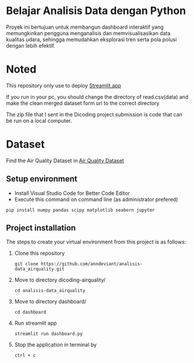 # Belajar Analisis Data dengan Python
Proyek ini bertujuan untuk membangun dashboard interaktif yang memungkinkan pengguna menganalisis dan memvisualisasikan data kualitas udara, sehingga memudahkan eksplorasi tren serta pola polusi dengan lebih efektif.

# Noted
This repository only use to deploy [Streamlit.app](https://airqualitydataset-daniel.streamlit.app/)

If you run in your pc, you should change the directory of read.csv(data) and make the clean merged dataset form url to the correct directory

The zip file that I sent in the Dicoding project submission is code that can be run on a local computer.

# Dataset
Find the Air Quality Dataset in [Air Quality Dataset](https://github.com/marceloreis/HTI/tree/master)

## Setup environment

- Install Visual Studio Code for Better Code Editor
- Execute this command on command line (as administrator prefered)

```
pip install numpy pandas scipy matplotlib seaborn jupyter
```

## Project installation

The steps to create your virtual environment from this project is as follows:

1. Clone this repository

   ```
   git clone https://github.com/anndeviant/analisis-data_airquality.git
   ```

2. Move to directory dicoding-airquality/
   ```
   cd analisis-data_airquality
   ```
3. Move to directory dashboard/
   ```
   cd dashboard
   ```
5. Run streamlit app
   ```
   streamlit run dashboard.py
   ```
6. Stop the application in terminal by
   ```
   ctrl + c
   ```
